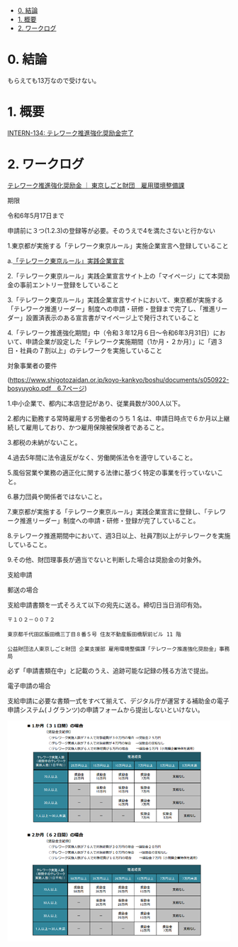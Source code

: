 - [0. 結論](#0-結論)
- [1. 概要](#1-概要)
- [2. ワークログ](#2-ワークログ)

# 0. 結論

もらえても13万なので受けない。

# 1. 概要
[INTERN-134: テレワーク推進強化奨励金完了](https://remotesalesproject.atlassian.net/browse/INTERN-134)
 
# 2. ワークログ
[テレワーク推進強化奨励金 ｜ 東京しごと財団　雇用環境整備課 ](https://www.shigotozaidan.or.jp/koyo-kankyo/boshu/tele-suisinkyoka.html)

期限

令和6年5月17日まで

申請前に３つ(1.2.3)の登録等が必要。そのうえで4を満たさないと行かない

1.東京都が実施する「テレワーク東京ルール」実施企業宣言へ登録していること

  a.[「テレワーク東京ルール」実践企業宣言 ](https://www.telework-rule.metro.tokyo.lg.jp/)

2.「テレワーク東京ルール」実践企業宣言サイト上の「マイページ」にて本奨励金の事前エントリー登録をしていること

3.「テレワーク東京ルール」実践企業宣言サイトにおいて、東京都が実施する「テレワーク推進リーダー」制度への申請・研修・登録まで完了し、「推進リーダー」設置済表示のある宣言書がマイページ上で発行されていること

4.「テレワーク推進強化期間」中（令和３年12月６日～令和6年3月31日）において、申請企業が設定した「テレワーク実施期間（1か月・２か月）」に「週３日・社員の７割以上」のテレワークを実施していること

対象事業者の要件

(https://www.shigotozaidan.or.jp/koyo-kankyo/boshu/documents/s050922-bosyuyoko.pdf　6.7ページ)

1.中小企業で、都内に本店登記があり、従業員数が300人以下。

2.都内に勤務する常時雇用する労働者のうち 1 名は、申請日時点で６か月以上継続して雇用しており、かつ雇用保険被保険者であること。

3.都税の未納がないこと。

4.過去5年間に法令違反がなく、労働関係法令を遵守していること。

5.風俗営業や業務の適正化に関する法律に基づく特定の事業を行っていないこと。

6.暴力団員や関係者ではないこと。

7.東京都が実施する「テレワーク東京ルール」実践企業宣言に登録し、「テレワーク推進リーダー」制度への申請・研修・登録が完了していること。

8.テレワーク推進期間中において、週3日以上、社員7割以上がテレワークを実施していること。

9.その他、財団理事長が適当でないと判断した場合は奨励金の対象外。

支給申請

郵送の場合

  支給申請書類を一式そろえて以下の宛先に送る。締切日当日消印有効。

    〒１０２－００７２ 

    東京都千代田区飯田橋三丁目８番５号 住友不動産飯田橋駅前ビル 11 階 

    公益財団法人東京しごと財団 企業支援部 雇用環境整備課「テレワーク推進強化奨励金」事務局

  必ず「申請書類在中」と記載のうえ、追跡可能な記録の残る方法で提出。

電子申請の場合

  支給申請に必要な書類一式をすべて揃えて、デジタル庁が運営する補助金の電子申請システム(Ｊグランツ)の申請フォームから提出しないといけない。

![alt text](../images/image50.png)


